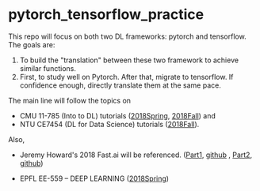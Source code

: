 # pytorch_tensorflow_practice
This repo will focus on both two DL frameworks: pytorch and tensorflow. The goals are:
1. To build the "translation" between these two framework to achieve similar functions.
2. First, to study well on Pytorch. After that, migrate to tensorflow. If confidence enough, directly translate them at the same pace.

The main line will follow the topics on 
* CMU 11-785 (Into to DL) tutorials ([2018Spring](https://github.com/cmudeeplearning11785/Spring2018-tutorials), [2018Fall](https://github.com/cmudeeplearning11785/Fall2018-tutorials)) and 
* NTU CE7454 (DL for Data Science) tutorials ([2018Fall](https://github.com/xbresson/CE7454_2018)).

Also, 
* Jeremy Howard's 2018 Fast.ai will be referenced. ([Part1](http://course.fast.ai/), [github](https://github.com/fastai/fastai/tree/master/courses/dl1) , [Part2](http://course.fast.ai/part2.html), [github](https://github.com/fastai/fastai/tree/master/courses/dl2))

* EPFL EE-559 – DEEP LEARNING ([2018Spring](https://documents.epfl.ch/users/f/fl/fleuret/www/dlc/))
